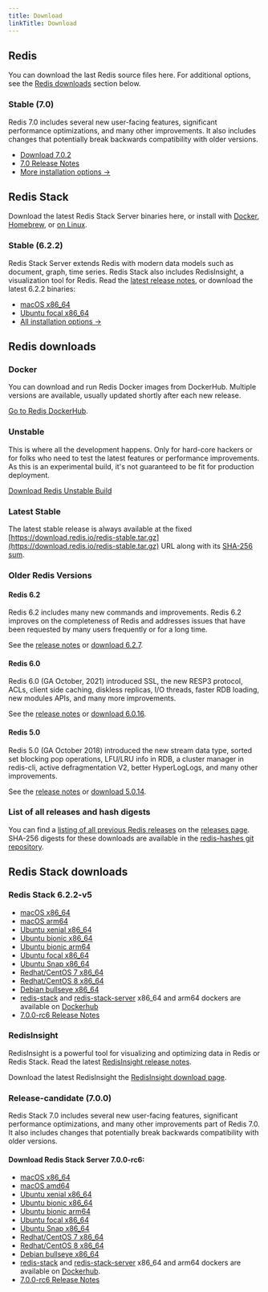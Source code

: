 ```yaml
---
title: Download
linkTitle: Download
---
```

<div class="inner-content">
<div id="download-redis">

## Redis

You can download the last Redis source files here. For additional options, see the [Redis downloads](#redis-downloads) section below.

### Stable (7.0)

Redis 7.0 includes several new user-facing features, significant performance optimizations, and many other improvements. It also includes changes that potentially break backwards compatibility with older versions.

* [Download 7.0.2](https://github.com/redis/redis/archive/7.0.2.tar.gz)
* [7.0 Release Notes](https://raw.githubusercontent.com/redis/redis/7.0/00-RELEASENOTES)
* [More installation options ->](#redis-downloads)

</div>

<div id="download-redis-stack">

## Redis Stack

Download the latest Redis Stack Server binaries here, or install with [Docker](/docs/stack/get-started/install/docker), [Homebrew](/docs/stack/get-started/install/mac-os), or [on Linux](/docs/stack/get-started/install/linux).

### Stable (6.2.2)

Redis Stack Server extends Redis with modern data models such as document, graph, time series. Redis Stack also includes RedisInsight, a visualization tool for Redis. Read the [latest release notes](https://github.com/redis-stack/redis-stack/releases/tag/v6.2.2-v5), or download the latest 6.2.2 binaries:

* [macOS x86_64](https://packages.redis.io/redis-stack/redis-stack-server-6.2.2-v5.catalina.x86_64.zip)
* [Ubuntu focal x86_64](https://packages.redis.io/redis-stack/redis-stack-server-6.2.2-v5.focal.x86_64.tar.gz)
* [All installation options ->](#redis-stack-downloads)
</div>

<div id="download-redis-options">

## Redis downloads

### Docker

You can download and run Redis Docker images from DockerHub. Multiple versions are available, usually updated shortly after each new release.

[Go to Redis DockerHub](https://hub.docker.com/_/redis).

### Unstable

This is where all the development happens. Only for hard-core hackers or for folks who need to test the latest features or performance improvements. As this is an experimental build, it's not guaranteed to be fit for production deployment.

[Download Redis Unstable Build](https://github.com/redis/redis/archive/unstable.tar.gz)

### Latest Stable

The latest stable release is always available at the fixed [https://download.redis.io/redis-stable.tar.gz](https://download.redis.io/redis-stable.tar.gz) URL along with its [SHA-256 sum](https://download.redis.io/redis-stable.tar.gz.SHA256SUM).

### Older Redis Versions

#### Redis 6.2

Redis 6.2 includes many new commands and improvements. Redis 6.2 improves on the completeness of Redis and addresses issues that have been requested by many users frequently or for a long time.

See the [release notes](https://raw.githubusercontent.com/redis/redis/6.2/00-RELEASENOTES) or [download 6.2.7](https://download.redis.io/releases/redis-6.2.7.tar.gz).

#### Redis 6.0

Redis 6.0 (GA October, 2021) introduced SSL, the new RESP3 protocol, ACLs, client side caching, diskless replicas, I/O threads, faster RDB loading, new modules APIs, and many more improvements.

See the [release notes](https://raw.githubusercontent.com/redis/redis/6.0/00-RELEASENOTES) or [download 6.0.16](https://download.redis.io/releases/redis-6.0.16.tar.gz).

#### Redis 5.0

Redis 5.0 (GA October 2018) introduced the new stream data type, sorted set blocking pop operations, LFU/LRU info in RDB, a cluster manager in redis-cli, active defragmentation V2, better HyperLogLogs, and many other improvements.

See the [release notes](https://raw.githubusercontent.com/redis/redis/5.0/00-RELEASENOTES) or [download 5.0.14](https://download.redis.io/releases/redis-5.0.14.tar.gz).

### List of all releases and hash digests

You can find a [listing of all previous Redis releases](https://download.redis.io/releases/) on the [releases page](https://download.redis.io/releases/). SHA-256 digests for these downloads are available in the [redis-hashes git repository](https://github.com/redis/redis-hashes/).

</div>
</div>

<div id="download-redis-stack-options">
<div class="inner-content">

## Redis Stack downloads

### Redis Stack 6.2.2-v5

* [macOS x86_64](https://packages.redis.io/redis-stack/redis-stack-server-6.2.2-v5.catalina.x86_64.zip)
* [macOS arm64](https://packages.redis.io/redis-stack/redis-stack-server-6.2.2-v5.monterey.arm64.zip)
* [Ubuntu xenial x86_64](https://packages.redis.io/redis-stack/redis-stack-server-6.2.2-v5.xenial.x86_64.tar.gz)
* [Ubuntu bionic x86_64](https://packages.redis.io/redis-stack/redis-stack-server-6.2.2-v5.bionic.x86_64.tar.gz)
* [Ubuntu bionic arm64](https://packages.redis.io/redis-stack/redis-stack-server-6.2.2-v5.bionic.arm64.tar.gz)
* [Ubuntu focal x86_64](https://packages.redis.io/redis-stack/redis-stack-server-6.2.2-v5.focal.x86_64.tar.gz)
* [Ubuntu Snap x86_64](https://packages.redis.io/redis-stack/redis-stack-server-6.2.2-v5.x86_64.snap)
* [Redhat/CentOS 7 x86_64](https://packages.redis.io/redis-stack/redis-stack-server-6.2.2-v5.rhel7.x86_64.tar.gz)
* [Redhat/CentOS 8 x86_64](https://packages.redis.io/redis-stack/redis-stack-server-6.2.2-v5.rhel8.x86_64.tar.gz)
* [Debian bullseye x86_64](https://packages.redis.io/redis-stack/redis-stack-server-6.2.2-v5.bullseye.x86_64.tar.gz)
* [redis-stack](https://hub.docker.com/r/redis/redis-stack) and [redis-stack-server](https://hub.docker.com/r/redis/redis-stack-server) x86_64 and arm64 dockers are available on [Dockerhub](https://hub.docker.com/u/redis)
* [7.0.0-rc6 Release Notes](https://github.com/redis-stack/redis-stack/releases/tag/v6.2.2-v5)

### RedisInsight

RedisInsight is a powerful tool for visualizing and optimizing data in Redis or Redis Stack. Read the latest [RedisInsight release notes](https://github.com/RedisInsight/RedisInsight/releases).

Download the latest RedisInsight the [RedisInsight download page](https://redis.com/redis-enterprise/redis-insight/).

### Release-candidate (7.0.0)

Redis Stack 7.0 includes several new user-facing features, significant performance optimizations, and many other improvements part of Redis 7.0. It also includes changes that potentially break backwards compatibility with older versions.

#### Download Redis Stack Server 7.0.0-rc6:

* [macOS x86_64](https://packages.redis.io/redis-stack/redis-stack-server-7.0.0-RC6.catalina.x86_64.zip)
* [macOS amd64](https://packages.redis.io/redis-stack/redis-stack-server-7.0.0-RC6.monterey.arm64.zip)
* [Ubuntu xenial x86_64](https://packages.redis.io/redis-stack/redis-stack-server-7.0.0-RC6.xenial.x86_64.tar.gz)
* [Ubuntu bionic x86_64](https://packages.redis.io/redis-stack/redis-stack-server-7.0.0-RC6.bionic.x86_64.tar.gz)
* [Ubuntu bionic arm64](https://packages.redis.io/redis-stack/redis-stack-server-7.0.0-RC6.bionic.arm64.tar.gz)
* [Ubuntu focal x86_64](https://packages.redis.io/redis-stack/redis-stack-server-7.0.0-RC6.focal.x86_64.tar.gz)
* [Ubuntu Snap x86_64](https://packages.redis.io/redis-stack/redis-stack-server-7.0.0-RC6.x86_64.snap)
* [Redhat/CentOS 7 x86_64](https://packages.redis.io/redis-stack/redis-stack-server-7.0.0-RC6.rhel7.x86_64.tar.gz)
* [Redhat/CentOS 8 x86_64](https://packages.redis.io/redis-stack/redis-stack-server-7.0.0-RC6.rhel8.x86_64.tar.gz)
* [Debian bullseye x86_64](https://packages.redis.io/redis-stack/redis-stack-server-7.0.0-RC6.bullseye.x86_64.tar.gz)
* [redis-stack](https://hub.docker.com/r/redis/redis-stack) and [redis-stack-server](https://hub.docker.com/r/redis/redis-stack-server) x86_64 and arm64 dockers are available on [Dockerhub](https://hub.docker.com/u/redis).
* [7.0.0-rc6 Release Notes](https://github.com/redis-stack/redis-stack/releases/tag/v7.0.0-rc6)
</div>
</div>
